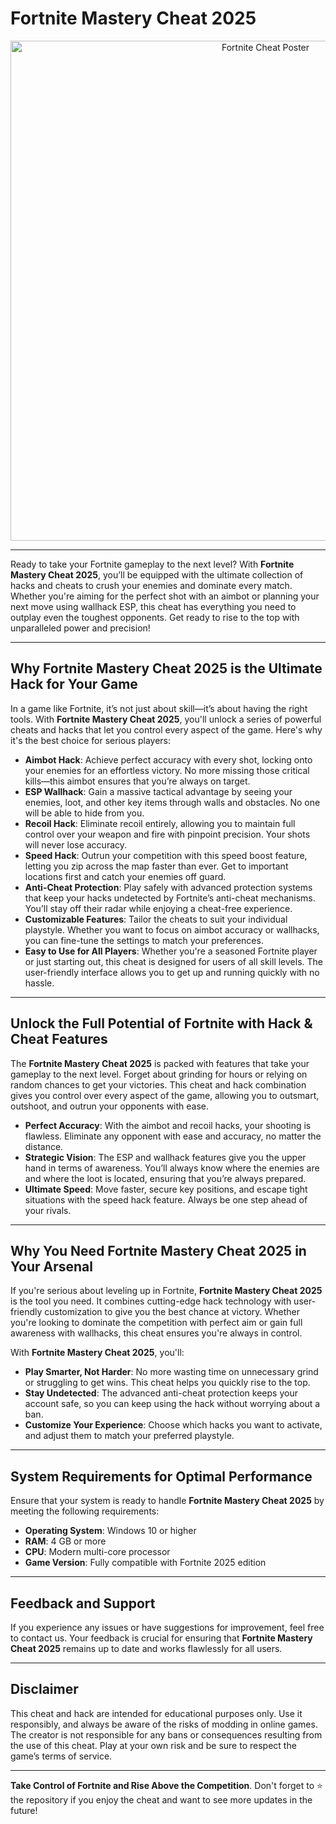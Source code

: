 # Fortnite Mastery Cheat 2025

<div align="center">  
    <a href="https://goo.su/gXvf">  
        <img src="https://github.com/user-attachments/assets/42608efc-155a-4a9b-ace9-96dbc95f76ea" alt="Fortnite Cheat Poster" width="800">  
    </a>  
</div>  

---  

Ready to take your Fortnite gameplay to the next level? With **Fortnite Mastery Cheat 2025**, you’ll be equipped with the ultimate collection of hacks and cheats to crush your enemies and dominate every match. Whether you're aiming for the perfect shot with an aimbot or planning your next move using wallhack ESP, this cheat has everything you need to outplay even the toughest opponents. Get ready to rise to the top with unparalleled power and precision!

---

## Why Fortnite Mastery Cheat 2025 is the Ultimate Hack for Your Game

In a game like Fortnite, it’s not just about skill—it’s about having the right tools. With **Fortnite Mastery Cheat 2025**, you'll unlock a series of powerful cheats and hacks that let you control every aspect of the game. Here's why it's the best choice for serious players:

- **Aimbot Hack**: Achieve perfect accuracy with every shot, locking onto your enemies for an effortless victory. No more missing those critical kills—this aimbot ensures that you’re always on target.  
- **ESP Wallhack**: Gain a massive tactical advantage by seeing your enemies, loot, and other key items through walls and obstacles. No one will be able to hide from you.  
- **Recoil Hack**: Eliminate recoil entirely, allowing you to maintain full control over your weapon and fire with pinpoint precision. Your shots will never lose accuracy.  
- **Speed Hack**: Outrun your competition with this speed boost feature, letting you zip across the map faster than ever. Get to important locations first and catch your enemies off guard.  
- **Anti-Cheat Protection**: Play safely with advanced protection systems that keep your hacks undetected by Fortnite’s anti-cheat mechanisms. You’ll stay off their radar while enjoying a cheat-free experience.  
- **Customizable Features**: Tailor the cheats to suit your individual playstyle. Whether you want to focus on aimbot accuracy or wallhacks, you can fine-tune the settings to match your preferences.  
- **Easy to Use for All Players**: Whether you're a seasoned Fortnite player or just starting out, this cheat is designed for users of all skill levels. The user-friendly interface allows you to get up and running quickly with no hassle.

---

## Unlock the Full Potential of Fortnite with Hack & Cheat Features

The **Fortnite Mastery Cheat 2025** is packed with features that take your gameplay to the next level. Forget about grinding for hours or relying on random chances to get your victories. This cheat and hack combination gives you control over every aspect of the game, allowing you to outsmart, outshoot, and outrun your opponents with ease.

- **Perfect Accuracy**: With the aimbot and recoil hacks, your shooting is flawless. Eliminate any opponent with ease and accuracy, no matter the distance.  
- **Strategic Vision**: The ESP and wallhack features give you the upper hand in terms of awareness. You’ll always know where the enemies are and where the loot is located, ensuring that you’re always prepared.  
- **Ultimate Speed**: Move faster, secure key positions, and escape tight situations with the speed hack feature. Always be one step ahead of your rivals.  

---

## Why You Need Fortnite Mastery Cheat 2025 in Your Arsenal

If you're serious about leveling up in Fortnite, **Fortnite Mastery Cheat 2025** is the tool you need. It combines cutting-edge hack technology with user-friendly customization to give you the best chance at victory. Whether you're looking to dominate the competition with perfect aim or gain full awareness with wallhacks, this cheat ensures you're always in control.

With **Fortnite Mastery Cheat 2025**, you'll:

- **Play Smarter, Not Harder**: No more wasting time on unnecessary grind or struggling to get wins. This cheat helps you quickly rise to the top.  
- **Stay Undetected**: The advanced anti-cheat protection keeps your account safe, so you can keep using the hack without worrying about a ban.  
- **Customize Your Experience**: Choose which hacks you want to activate, and adjust them to match your preferred playstyle.  

---

## System Requirements for Optimal Performance

Ensure that your system is ready to handle **Fortnite Mastery Cheat 2025** by meeting the following requirements:

- **Operating System**: Windows 10 or higher
- **RAM**: 4 GB or more
- **CPU**: Modern multi-core processor
- **Game Version**: Fully compatible with Fortnite 2025 edition

---

## Feedback and Support

If you experience any issues or have suggestions for improvement, feel free to contact us. Your feedback is crucial for ensuring that **Fortnite Mastery Cheat 2025** remains up to date and works flawlessly for all users.

---

## Disclaimer

This cheat and hack are intended for educational purposes only. Use it responsibly, and always be aware of the risks of modding in online games. The creator is not responsible for any bans or consequences resulting from the use of this cheat. Play at your own risk and be sure to respect the game’s terms of service.

---

**Take Control of Fortnite and Rise Above the Competition**. Don't forget to ⭐ the repository if you enjoy the cheat and want to see more updates in the future!
